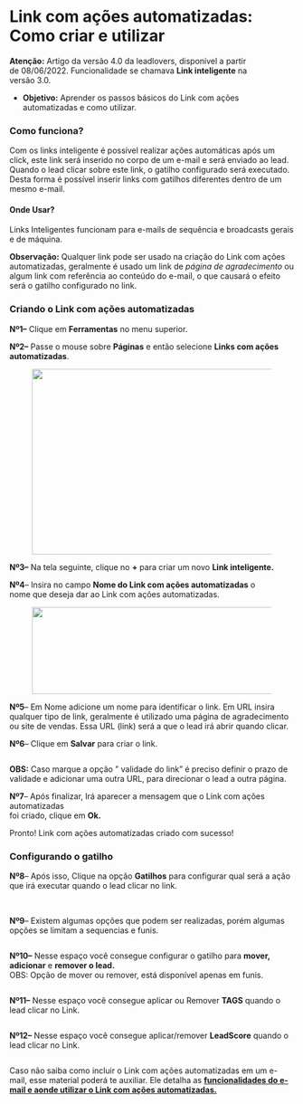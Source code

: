 # Link com ações automatizadas: Como criar e utilizar

**Atenção:** Artigo da versão 4.0 da leadlovers, disponível a partir\
de 08/06/2022. Funcionalidade se chamava **Link inteligente** na\
versão 3.0.

* **Objetivo:** Aprender os passos básicos do Link com ações\
  automatizadas e como utilizar.

### **Como funciona?**

Com os links inteligente é possível realizar ações automáticas após um click, este link será inserido no corpo de um e-mail e será enviado ao lead. Quando o lead clicar sobre este link, o gatilho configurado será executado. Desta forma é possível inserir links com gatilhos diferentes dentro de um mesmo e-mail.

#### **Onde Usar?**

Links Inteligentes funcionam para e-mails de sequência e broadcasts gerais e de máquina.

**Observação:** Qualquer link pode ser usado na criação do Link com ações automatizadas, geralmente é usado um link de _página de agradecimento_ ou algum link com referência ao conteúdo do e-mail, o que causará o efeito será o gatilho configurado no link.

### **Criando o Link com ações automatizadas**

**Nº1–** Clique em **Ferramentas** no menu superior.

**Nº2–** Passe o mouse sobre **Páginas** e então selecione **Links com ações automatizadas**.

<figure><img src="https://suporte.love/wp-content/uploads/2023/07/Screenshot_1linkinteligente.png" alt="" height="328" width="507"><figcaption></figcaption></figure>

**Nº3–** Na tela seguinte, clique no **+** para criar um novo **Link inteligente.**

**Nº4**– Insira no campo **Nome do Link com ações automatizadas** o\
nome que deseja dar ao Link com ações automatizadas.

<figure><img src="https://suporte.love/wp-content/uploads/2023/07/link-inteligente_02.png" alt="" height="154" width="484"><figcaption></figcaption></figure>

**Nº5**– Em Nome adicione um nome para identificar o link. Em URL insira qualquer tipo de link, geralmente é utilizado uma página de agradecimento ou site de vendas. Essa URL (link) será a que o lead irá abrir quando clicar.

**Nº6**– Clique em **Salvar** para criar o link.

<figure><img src="https://suporte.love/wp-content/uploads/2023/07/Screenshot_1sddec.png" alt=""><figcaption></figcaption></figure>

**OBS:** Caso marque a opção ” validade do link” é preciso definir o prazo de validade e adicionar uma outra URL, para direcionar o lead a outra página.

**Nº7**– Após finalizar, Irá aparecer a mensagem que o Link com ações automatizadas\
foi criado, clique em **Ok.**

Pronto! Link com ações automatizadas criado com sucesso!

### **Configurando o gatilho**

**Nº8**– Após isso, Clique na opção **Gatilhos** para configurar qual será a ação que irá executar quando o lead clicar no link.

<figure><img src="https://suporte.love/wp-content/uploads/2023/07/Screenshot_1swwdd.png" alt=""><figcaption></figcaption></figure>

\
**Nº9**– Existem algumas opções que podem ser realizadas, porém algumas opções se limitam a sequencias e funis.

<figure><img src="https://suporte.love/wp-content/uploads/2023/07/Screenshot_1dssefg-1024x317.png" alt=""><figcaption></figcaption></figure>

**Nº10–** Nesse espaço você consegue configurar o gatilho para **mover, adicionar** e **remover o lead.**\
OBS: Opção de mover ou remover, está disponível apenas em funis.

<figure><img src="https://suporte.love/wp-content/uploads/2023/07/Screenshot_1cccaaq.png" alt=""><figcaption></figcaption></figure>

**Nº11–** Nesse espaço você consegue aplicar ou Remover **TAGS** quando o lead clicar no Link.

<figure><img src="https://suporte.love/wp-content/uploads/2023/07/Screenshot_1ddsa.png" alt=""><figcaption></figcaption></figure>

**Nº12–** Nesse espaço você consegue aplicar/remover **LeadScore** quando o lead clicar no Link.

<figure><img src="https://suporte.love/wp-content/uploads/2023/07/cxz.png" alt=""><figcaption></figcaption></figure>

Caso não saiba como incluir o Link com ações automatizadas em um e-mail, esse material poderá te auxiliar. Ele detalha as [**funcionalidades do e-mail e aonde utilizar o Link com ações automatizadas.**](https://suporte.love/apresentando-a-sequencia-de-e-mails/)&#x20;

